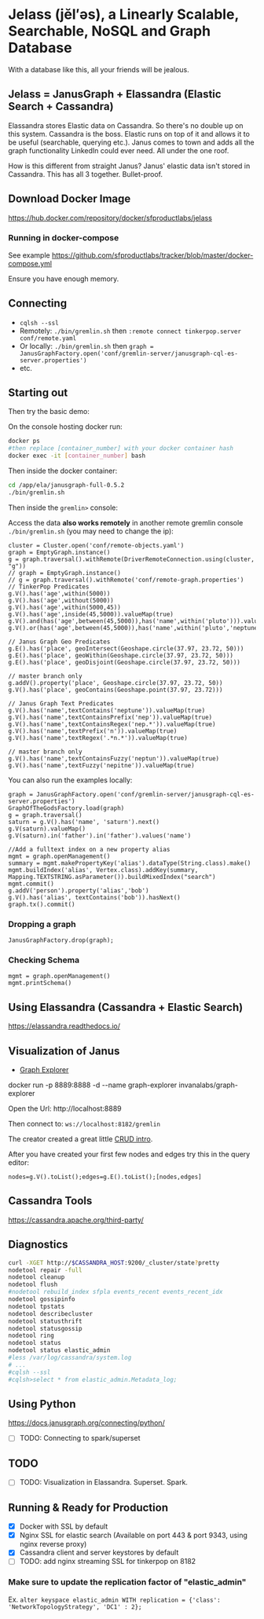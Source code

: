 # Jelass (jĕl′əs), a Linearly Scalable, Searchable, NoSQL and Graph Database

With a database like this, all your friends will be jealous.

## Jelass = JanusGraph + Elassandra (Elastic Search + Cassandra) 

Elassandra stores Elastic data on Cassandra. So there's no double up on this system. Cassandra is the boss. Elastic runs on top of it and allows it to be useful (searchable, querying etc.). Janus comes to town and adds all the graph functionality LinkedIn could ever need. All under the one roof.

How is this different from straight Janus? Janus' elastic data isn't stored in Cassandra. This has all 3 together. Bullet-proof. 

## Download Docker Image

https://hub.docker.com/repository/docker/sfproductlabs/jelass

### Running in docker-compose 

See example https://github.com/sfproductlabs/tracker/blob/master/docker-compose.yml

Ensure you have enough memory.

## Connecting
- `cqlsh --ssl`
- Remotely: `./bin/gremlin.sh` then `:remote connect tinkerpop.server conf/remote.yaml`
- Or locally: `./bin/gremlin.sh` then `graph = JanusGraphFactory.open('conf/gremlin-server/janusgraph-cql-es-server.properties')` 
- etc.

## Starting out
Then try the basic demo:

On the console hosting docker run:
```bash
docker ps
#then replace [container_number] with your docker container hash
docker exec -it [container_number] bash
```
Then inside the docker container:
```bash
cd /app/ela/janusgraph-full-0.5.2
./bin/gremlin.sh
```

Then inside the `gremlin>` console:

Access the data **also works remotely** in another remote gremlin console `./bin/gremlin.sh` (you may need to change the ip):

```
cluster = Cluster.open('conf/remote-objects.yaml')
graph = EmptyGraph.instance()
g = graph.traversal().withRemote(DriverRemoteConnection.using(cluster, "g"))
// graph = EmptyGraph.instance()
// g = graph.traversal().withRemote('conf/remote-graph.properties')
// TinkerPop Predicates
g.V().has('age',within(5000))
g.V().has('age',without(5000))
g.V().has('age',within(5000,45))
g.V().has('age',inside(45,5000)).valueMap(true)
g.V().and(has('age',between(45,5000)),has('name',within('pluto'))).valueMap(true)
g.V().or(has('age',between(45,5000)),has('name',within('pluto','neptune'))).valueMap(true)

// Janus Graph Geo Predicates
g.E().has('place', geoIntersect(Geoshape.circle(37.97, 23.72, 50)))
g.E().has('place', geoWithin(Geoshape.circle(37.97, 23.72, 50)))
g.E().has('place', geoDisjoint(Geoshape.circle(37.97, 23.72, 50)))

// master branch only
g.addV().property('place', Geoshape.circle(37.97, 23.72, 50))
g.V().has('place', geoContains(Geoshape.point(37.97, 23.72)))

// Janus Graph Text Predicates
g.V().has('name',textContains('neptune')).valueMap(true)
g.V().has('name',textContainsPrefix('nep')).valueMap(true)
g.V().has('name',textContainsRegex('nep.*')).valueMap(true)
g.V().has('name',textPrefix('n')).valueMap(true)
g.V().has('name',textRegex('.*n.*')).valueMap(true)

// master branch only
g.V().has('name',textContainsFuzzy('neptun')).valueMap(true)
g.V().has('name',textFuzzy('nepitne')).valueMap(true)
```
You can also run the examples locally:

```gremlin
graph = JanusGraphFactory.open('conf/gremlin-server/janusgraph-cql-es-server.properties')
GraphOfTheGodsFactory.load(graph)
g = graph.traversal()
saturn = g.V().has('name', 'saturn').next()
g.V(saturn).valueMap()
g.V(saturn).in('father').in('father').values('name')

//Add a fulltext index on a new property alias
mgmt = graph.openManagement()
summary = mgmt.makePropertyKey('alias').dataType(String.class).make()
mgmt.buildIndex('alias', Vertex.class).addKey(summary, Mapping.TEXTSTRING.asParameter()).buildMixedIndex("search")
mgmt.commit()
g.addV('person').property('alias','bob')
g.V().has('alias', textContains('bob')).hasNext()
graph.tx().commit()
```
### Dropping a graph

```JanusGraphFactory.drop(graph);```

### Checking Schema

```
mgmt = graph.openManagement()
mgmt.printSchema()
```

## Using Elassandra (Cassandra + Elastic Search)

https://elassandra.readthedocs.io/


## Visualization of Janus

* [Graph Explorer](https://github.com/invanalabs/graph-explorer)

docker run -p 8889:8888 -d --name graph-explorer invanalabs/graph-explorer

Open the Url: http://localhost:8889

Then connect to: `ws://localhost:8182/gremlin` 

The creator created a great little [CRUD intro](https://medium.com/invanalabs/crud-cheatsheet-to-apache-tinkerpop-gremlin-393540cd46ae).

After you have created your first few nodes and edges try this in the query editor:
```
nodes=g.V().toList();edges=g.E().toList();[nodes,edges]
```

## Cassandra Tools

https://cassandra.apache.org/third-party/

## Diagnostics

```bash
curl -XGET http://$CASSANDRA_HOST:9200/_cluster/state?pretty
nodetool repair -full
nodetool cleanup
nodetool flush
#nodetool rebuild_index sfpla events_recent events_recent_idx
nodetool gossipinfo
nodetool tpstats
nodetool describecluster
nodetool statusthrift
nodetool statusgossip
nodetool ring
nodetool status
nodetool status elastic_admin
#less /var/log/cassandra/system.log
# ...
#cqlsh --ssl
#cqlsh>select * from elastic_admin.Metadata_log;
```

## Using Python

https://docs.janusgraph.org/connecting/python/
- [ ] TODO: Connecting to spark/superset


## TODO

- [ ] TODO: Visualization in Elassandra. Superset. Spark.

## Running & Ready for Production
- [x] Docker with SSL by default
- [x] Nginx SSL for elastic search (Available on port 443 & port 9343, using nginx reverse proxy)
- [x] Cassandra client and server keystores by default
- [ ] TODO: add nginx streaming SSL for tinkerpop on 8182

### Make sure to update the replication factor of  "elastic_admin"
Ex. ```alter keyspace elastic_admin WITH replication = {'class': 'NetworkTopologyStrategy', 'DC1' : 2};```

